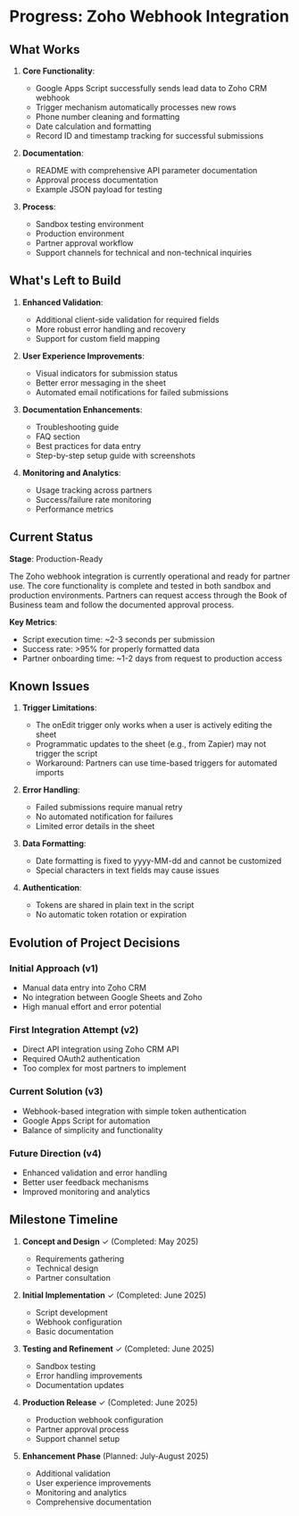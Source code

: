 # Progress: Zoho Webhook Integration

## What Works

1. **Core Functionality**:
   - Google Apps Script successfully sends lead data to Zoho CRM webhook
   - Trigger mechanism automatically processes new rows
   - Phone number cleaning and formatting
   - Date calculation and formatting
   - Record ID and timestamp tracking for successful submissions

2. **Documentation**:
   - README with comprehensive API parameter documentation
   - Approval process documentation
   - Example JSON payload for testing

3. **Process**:
   - Sandbox testing environment
   - Production environment
   - Partner approval workflow
   - Support channels for technical and non-technical inquiries

## What's Left to Build

1. **Enhanced Validation**:
   - Additional client-side validation for required fields
   - More robust error handling and recovery
   - Support for custom field mapping

2. **User Experience Improvements**:
   - Visual indicators for submission status
   - Better error messaging in the sheet
   - Automated email notifications for failed submissions

3. **Documentation Enhancements**:
   - Troubleshooting guide
   - FAQ section
   - Best practices for data entry
   - Step-by-step setup guide with screenshots

4. **Monitoring and Analytics**:
   - Usage tracking across partners
   - Success/failure rate monitoring
   - Performance metrics

## Current Status

**Stage**: Production-Ready

The Zoho webhook integration is currently operational and ready for partner use. The core functionality is complete and tested in both sandbox and production environments. Partners can request access through the Book of Business team and follow the documented approval process.

**Key Metrics**:
- Script execution time: ~2-3 seconds per submission
- Success rate: >95% for properly formatted data
- Partner onboarding time: ~1-2 days from request to production access

## Known Issues

1. **Trigger Limitations**:
   - The onEdit trigger only works when a user is actively editing the sheet
   - Programmatic updates to the sheet (e.g., from Zapier) may not trigger the script
   - Workaround: Partners can use time-based triggers for automated imports

2. **Error Handling**:
   - Failed submissions require manual retry
   - No automated notification for failures
   - Limited error details in the sheet

3. **Data Formatting**:
   - Date formatting is fixed to yyyy-MM-dd and cannot be customized
   - Special characters in text fields may cause issues

4. **Authentication**:
   - Tokens are shared in plain text in the script
   - No automatic token rotation or expiration

## Evolution of Project Decisions

### Initial Approach (v1)
- Manual data entry into Zoho CRM
- No integration between Google Sheets and Zoho
- High manual effort and error potential

### First Integration Attempt (v2)
- Direct API integration using Zoho CRM API
- Required OAuth2 authentication
- Too complex for most partners to implement

### Current Solution (v3)
- Webhook-based integration with simple token authentication
- Google Apps Script for automation
- Balance of simplicity and functionality

### Future Direction (v4)
- Enhanced validation and error handling
- Better user feedback mechanisms
- Improved monitoring and analytics

## Milestone Timeline

1. **Concept and Design** ✓ (Completed: May 2025)
   - Requirements gathering
   - Technical design
   - Partner consultation

2. **Initial Implementation** ✓ (Completed: June 2025)
   - Script development
   - Webhook configuration
   - Basic documentation

3. **Testing and Refinement** ✓ (Completed: June 2025)
   - Sandbox testing
   - Error handling improvements
   - Documentation updates

4. **Production Release** ✓ (Completed: June 2025)
   - Production webhook configuration
   - Partner approval process
   - Support channel setup

5. **Enhancement Phase** (Planned: July-August 2025)
   - Additional validation
   - User experience improvements
   - Monitoring and analytics
   - Comprehensive documentation
